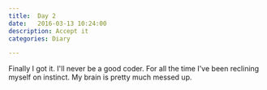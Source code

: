 ```yaml
---
title:  Day 2
date:   2016-03-13 10:24:00
description: Accept it
categories: Diary

---
```


Finally I got it. I'll never be a good coder. For all the time I've been reclining myself on instinct. My brain is pretty much messed up. 
